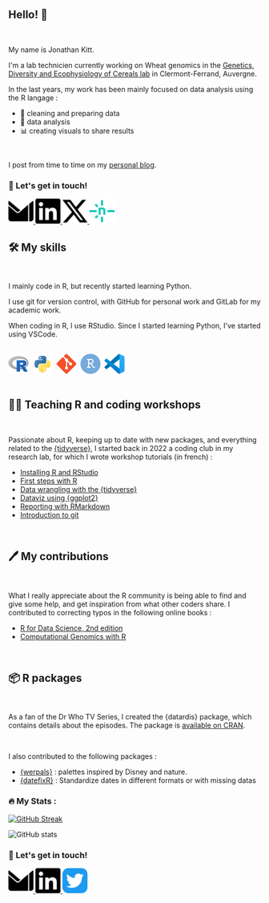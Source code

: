 ## Hello! 👋

<br>

My name is Jonathan Kitt.

I'm a lab technicien currently working on Wheat genomics in the [Genetics, Diversity and Ecophysiology of Cereals lab](https://eng-umr1095.clermont.hub.inrae.fr/) in Clermont-Ferrand, Auvergne.

In the last years, my work has been mainly focused on data analysis using the R langage : 

* 🧹 cleaning and preparing data
* 🔎 data analysis
* 📊 creating visuals to share results

<br>

I post from time to time on my [personal blog](https://jonathankitt.netlify.app/).

### 💬 Let's get in touch!

<a href="mailto:jonathan.kitt@proton.me">
  <img height="50px" src="https://github.com/KittJonathan/KittJonathan/blob/main/images/protonmail.svg"/>
</a>
<a href="https://www.linkedin.com/in/jonathan-kitt-aa57751a3/">
  <img height="50px" src="https://github.com/KittJonathan/KittJonathan/blob/main/images/linkedin.svg"/>
</a>
<a href="https://x.com/KittJonathan">
  <img height="50px" src="https://github.com/KittJonathan/KittJonathan/blob/main/images/x.svg"/>
</a>
<a href="https://jonathankitt.netlify.app/">
  <img height="50px" src="https://github.com/KittJonathan/KittJonathan/blob/main/images/netlify-color.svg"/>
</a>




<br>

## 🛠️ My skills

<br>

I mainly code in R, but recently started learning Python. 

I use git for version control, with GitHub for personal work and GitLab for my academic work.

When coding in R, I use RStudio. Since I started learning Python, I've started using VSCode.

<br>

<div>
  <img src="https://github.com/devicons/devicon/blob/master/icons/r/r-original.svg" title="R" alt="R" width="40" height="40"/>&nbsp;
  <img src="https://github.com/devicons/devicon/blob/master/icons/python/python-original.svg" title="Python" alt="Python" width="40" height="40"/>&nbsp;
  <img src="https://github.com/devicons/devicon/blob/master/icons/git/git-original.svg" title="git" alt="git" width="40" height="40"/>&nbsp;
  <img src="https://github.com/devicons/devicon/blob/master/icons/rstudio/rstudio-original.svg" title="RStudio" alt="RStudio " width="40" height="40"/>&nbsp;
  <img src="https://github.com/devicons/devicon/blob/master/icons/vscode/vscode-original.svg"  title="VSCode" alt="VSCode" width="40" height="40"/>&nbsp;
</div>

<br>

## 👨‍🏫 Teaching R and coding workshops

<br>

Passionate about R, keeping up to date with new packages, and everything related to the [{tidyverse}](https://www.tidyverse.org/), I started back in 2022 a coding club in my research lab, for which I wrote workshop tutorials (in french) :

- [Installing R and RStudio](https://ateliers-codons.netlify.app/posts/01-installer-r-et-rstudio/)
- [First steps with R](https://ateliers-codons.netlify.app/posts/02-premiers-pas-avec-r/)
- [Data wrangling with the {tidyverse}](https://ateliers-codons.netlify.app/posts/03-introduction-tidyverse/)
- [Dataviz using {ggplot2}](https://ateliers-codons.netlify.app/posts/06-intro-ggplot/)
- [Reporting with RMarkdown](https://ateliers-codons.netlify.app/posts/04-rmarkdown/)
- [Introduction to git](https://ateliers-codons.netlify.app/posts/05-git/)

<br>

## 🖊️ My contributions

<br>

What I really appreciate about the R community is being able to find and give some help, and get inspiration from what other coders share.
I contributed to correcting typos in the following online books :

- [R for Data Science, 2nd edition](https://r4ds.hadley.nz/)
- [Computational Genomics with R](https://compgenomr.github.io/book/)

<br>

## 📦 R packages

<br>

As a fan of the Dr Who TV Series, I created the {datardis} package, which contains details about the episodes. The package is [available on CRAN](https://cran.r-project.org/web/packages/datardis/index.html).

<br>

I also contributed to the following packages :
- [{werpals}](https://github.com/sciencificity/werpals) : palettes inspired by Disney and nature.
- [{datefixR}](https://github.com/ropensci/datefixR) : Standardize dates in different formats or with missing datas

<!--
**KittJonathan/KittJonathan** is a ✨ _special_ ✨ repository because its `README.md` (this file) appears on your GitHub profile.

Here are some ideas to get you started:

- 🔭 I’m currently working on ...
- 🌱 I’m currently learning ...
- 👯 I’m looking to collaborate on ...
- 🤔 I’m looking for help with ...
- 💬 Ask me about ...
- 📫 How to reach me: ...
- 😄 Pronouns: ...
- ⚡ Fun fact: ...
-->

### :fire: My Stats :

[![GitHub Streak](http://github-readme-streak-stats.herokuapp.com?user=KittJonathan&theme=dark&theme=dark&exclude_days=Sun%2CSat&fire=B2FEFA&ring=B2FEFA&currStreakNum=B2FEFA&hide_border=true&background=45%2C000046%2C1CB5E0&dates=FFFFFF&currStreakLabel=FFFFFF)](https://git.io/streak-stats)

![GitHub stats](https://github-readme-stats.vercel.app/api?username=KittJonathan&theme=dark&show_icons=true&hide_border=true&bg_color=45%2C000046%2C1CB5E0&icon_color=B2FEFA&text_color=FFFFFF&hide_title=true&ring_color=B2FEFA)
<!--
[![Top Langs](https://github-readme-stats.vercel.app/api/top-langs/?username=KittJonathan&layout=compact)](https://github.com/yushi1007)
-->

<!--
# [![My GitHub stats](https://github-readme-stats.vercel.app/api?username=KittJonathan&theme=dark&show_icons=TRUE)](https://github.com/KittJonathan/github-readme-stats)
-->
### 💬 Let's get in touch!

<a href="mailto:jonathan.kitt@proton.me">
  <img height="50px" src="https://github.com/KittJonathan/KittJonathan/blob/main/images/protonmail.svg"/>
</a>
<a href="https://www.linkedin.com/in/jonathan-kitt-aa57751a3/">
  <img height="50px" src="https://github.com/KittJonathan/KittJonathan/blob/main/images/linkedin.svg"/>
</a>
<a href="https://x.com/KittJonathan">
  <img height="50px" src="https://github.com/KittJonathan/KittJonathan/blob/main/images/twitter.svg"/>
</a>
